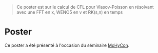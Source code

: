 > Ce poster est sur le calcul de CFL pour Vlasov-Poisson en résolvant avec une FFT en x, WENO5 en v et RK(s,n) en temps

# Poster

Ce poster a été présenté à l'occasion du séminaire [MoHyCon](https://www.math.sciences.univ-nantes.fr/MoHyCon/fr/content/Conference2019).